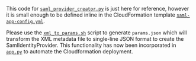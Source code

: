 
This code for [`saml_provider_creator.py`](saml_provider_creator.py) is just here for reference, however it is small enough to be defined inline in the CloudFormation template [`saml-app-config.yml`](../templates/saml-app-config.yml).



Please use the [`xml_to_params.sh`](./xml_to_params.sh) script to generate `params.json` which will transform the XML metadata file to single-line JSON format to create the SamlIdentityProvider. This functionality has now been incorporated in [`app.py`](../app.py) to automate the Cloudformation deployment.